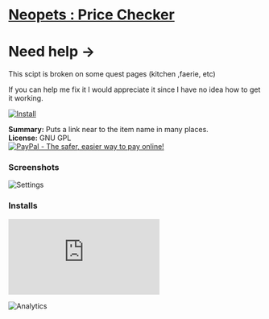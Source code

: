 # [Neopets : Price Checker](.)

# Need help ->

This scipt is broken on some quest pages (kitchen ,faerie, etc)

If you can help me fix it I would appreciate it since I have no idea how to get it working.

[![Install](../../resources/image/install_button.jpg)](../../../../raw/master/scripts/Neopets_Price_Checker/112692.user.js)

**Summary:** Puts a link near to the item name in many places.<br />
**License:** GNU GPL<br />
[![PayPal - The safer, easier way to pay online!](https://www.paypalobjects.com/en_US/i/btn/btn_donate_SM.gif "PayPal - The safer, easier way to pay online!")](https://goo.gl/DNfg2w)

### Screenshots

![Settings](Settings.png)

### Installs

![Daily installs](https://gm.wesley.eti.br/count.php?id=scripts/Neopets_Price_Checker/112692.user.js&type=image)

![Analytics](https://ga-beacon.appspot.com/UA-462297-6/master/Neopets_Price_Checker?pixel)
